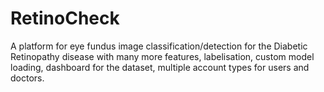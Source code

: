 # RetinoCheck
A platform for eye fundus image classification/detection for the Diabetic Retinopathy disease with many more features, labelisation, custom model loading, dashboard for the dataset, multiple account types for users and doctors.
